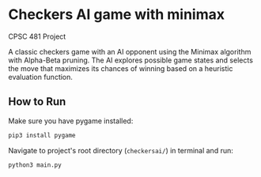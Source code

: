 # Checkers AI game with minimax

CPSC 481 Project

A classic checkers game with an AI opponent using the Minimax algorithm with Alpha-Beta pruning.
The AI explores possible game states and selects the move that maximizes its chances of winning based on a heuristic evaluation function.


## How to Run

Make sure you have pygame installed:
```bash
pip3 install pygame
```

Navigate to project's root directory (`checkersai/`) in terminal and run:

```bash
python3 main.py
```
